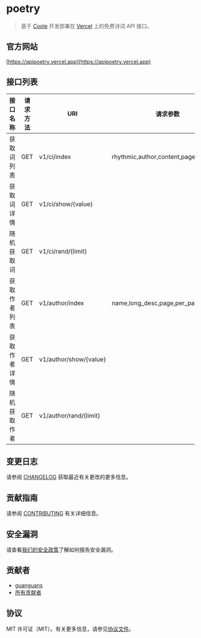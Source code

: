 # poetry

> 基于 [Coole](https://github.com/guanguans/coole) 开发部署在 [Vercel](https://vercel.com) 上的免费诗词 API 接口。

## 官方网站

[https://apipoetry.vercel.app](https://apipoetry.vercel.app)

## 接口列表

接口名称 | 请求方法 | URI | 请求参数 | 示例
---|---|---|---|---
获取词列表 | GET | v1/ci/index | rhythmic,author,content,page,per_page | https://apipoetry.vercel.app/v1/ci/index?rhythmic=点绛唇&author=苏轼&content=雁&page=1&per_page=10
获取词详情 | GET | v1/ci/show/{value} |  | https://apipoetry.vercel.app/v1/ci/show/1
随机获取词 | GET | v1/ci/rand/{limit} |  | https://apipoetry.vercel.app/v1/ci/rand/10
获取作者列表 | GET | v1/author/index | name,long_desc,page,per_page | https://apipoetry.vercel.app/v1/author/index?name=苏轼&long_desc=进士&page=1&per_page=10
获取作者详情 | GET | v1/author/show/{value} |  | https://apipoetry.vercel.app/v1/author/show/1
随机获取作者 | GET | v1/author/rand/{limit} |  | https://apipoetry.vercel.app/v1/author/rand/10

## 变更日志

请参阅 [CHANGELOG](CHANGELOG.md) 获取最近有关更改的更多信息。

## 贡献指南

请参阅 [CONTRIBUTING](.github/CONTRIBUTING.md) 有关详细信息。

## 安全漏洞

请查看[我们的安全政策](../../security/policy)了解如何报告安全漏洞。

## 贡献者

* [guanguans](https://github.com/guanguans)
* [所有贡献者](../../contributors)

## 协议

MIT 许可证（MIT）。有关更多信息，请参见[协议文件](LICENSE)。
